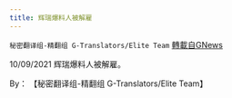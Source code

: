 ```yaml
---
title: 辉瑞爆料人被解雇
---
```

`秘密翻译组-精翻组 G-Translators/Elite Team` [轉載自GNews](https://gnews.org/zh-hans/1585947/)

10/09/2021 辉瑞爆料人被解雇。

By： 【秘密翻译组-精翻组 G-Translators/Elite Team】
